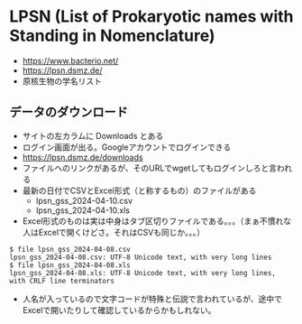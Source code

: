 # LPSN (List of Prokaryotic names with Standing in Nomenclature)
- https://www.bacterio.net/
- https://lpsn.dsmz.de/
- 原核生物の学名リスト

## データのダウンロード
- サイトの左カラムに Downloads とある
- ログイン画面が出る。Googleアカウントでログインできる
- https://lpsn.dsmz.de/downloads
- ファイルへのリンクがあるが、そのURLでwgetしてもログインしろと言われる
- 最新の日付でCSVとExcel形式（と称するもの）のファイルがある
  - lpsn_gss_2024-04-10.csv
  - lpsn_gss_2024-04-10.xls
- Excel形式のものは実は中身はタブ区切りファイルである。。。（まぁ不慣れな人はExcelで開くけどさ。それはCSVも同じか。。。）
```
$ file lpsn_gss_2024-04-08.csv
lpsn_gss_2024-04-08.csv: UTF-8 Unicode text, with very long lines
$ file lpsn_gss_2024-04-08.xls
lpsn_gss_2024-04-08.xls: UTF-8 Unicode text, with very long lines, with CRLF line terminators
```
- 人名が入っているので文字コードが特殊と伝説で言われているが、途中でExcelで開いたりして確認しているからかもしれない。





